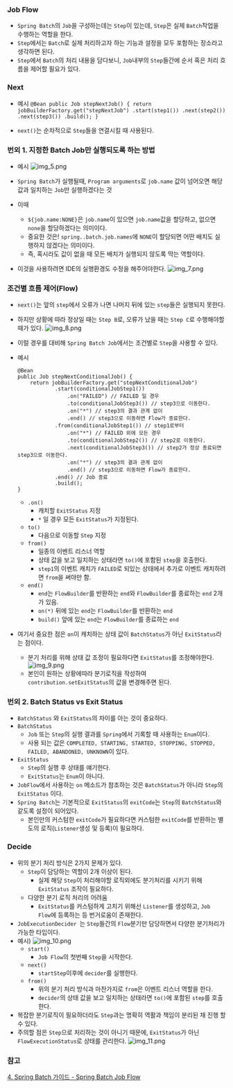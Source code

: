 ### Job Flow
* `Spring Batch`의 `Job`을 구성하는데는 `Step`이 있는데,
`Step`은 실제 `Batch`작업을 수행하는 역할을 한다.
* `Step`에서는 `Batch`로 실제 처리하고자 하는 기능과 설정을 모두 포함하는 장소라고 생각하면 된다.
* `Step`에서 `Batch`의 처리 내용을 담다보니, `Job`내부의 `Step`들간에 순서 혹은 처리 흐름을 제어할 필요가 있다.

### Next
* 예시
    `
    @Bean
    public Job stepNextJob() {
        return jobBuilderFactory.get("stepNextJob")
                .start(step1())
                .next(step2())
                .next(step3())
                .build();
    }
    `
  
* `next()`는 순차적으로 `Step`들을 연결시킬 때 사용된다.


### 번외 1. 지정한 Batch Job만 실행되도록 하는 방법
* 예시
  ![img_5.png](사진파일/img_5.png)
  
* `Spring Batch`가 실행될때, `Program arguments`로 `job.name` 값이 넘어오면 해당 값과 일치하는 `Job`만 실행하겠다는 것
* 이때
  * `${job.name:NONE}`은 `job.name`이 있으면 `job.name`값을 할당하고, 없으면 `none`을 할당하겠다는 의미이다.
  * 중요한 것은! `spring..batch.job.names`에 `NONE`이 할당되면 어떤 배치도 실행하지 않겠다는 의미이다.
  * 즉, 혹시라도 값이 없을 때 모든 배치가 실행되지 않도록 막는 역할이다.
* 이것을 사용하려면 IDE의 실행환경도 수정을 해주어야한다.
  ![img_7.png](사진파일/img_7.png)
  

### 조건별 흐름 제어(Flow)
* `next()`는 앞의 `step`에서 오류가 나면 나머지 뒤에 있는 `step`들은 실행되지 못한다.
* 하지만 상황에 따라 정상일 때는 `Step B`로, 오류가 났을 때는 `Step C`로 수행해야할 때가 있다.
  ![img_8.png](사진파일/img_8.png)
  
* 이럴 경우를 대비해 `Spring Batch Job`에서는 조건별로 `Step`을 사용할 수 있다.
* 예시
    ```
    @Bean
    public Job stepNextConditionalJob() {
        return jobBuilderFactory.get("stepNextConditionalJob")
                .start(conditionalJobStep1())
                    .on("FAILED") // FAILED 일 경우
                    .to(conditionalJobStep3()) // step3으로 이동한다.
                    .on("*") // step3의 결과 관계 없이 
                    .end() // step3으로 이동하면 Flow가 종료한다.
                .from(conditionalJobStep1()) // step1로부터
                    .on("*") // FAILED 외에 모든 경우
                    .to(conditionalJobStep2()) // step2로 이동한다.
                    .next(conditionalJobStep3()) // step2가 정상 종료되면 step3으로 이동한다.
                    .on("*") // step3의 결과 관계 없이 
                    .end() // step3으로 이동하면 Flow가 종료한다.
                .end() // Job 종료
                .build();
    }  
    ```
  * `.on()`
    * 캐치할 `ExitStatus` 지정
    * `*` 일 경우 모든 `ExitStatus`가 지정된다.
  * `to()`
    * 다음으로 이동할 `Step` 지정
  * `from()`
    * 일종의 이벤트 리스너 역할
    * 상태 값을 보고 일치하는 상태라면 `to()`에 포함된 `step`을 호출한다.
    * `step1`의 이벤트 캐치가 `FAILED`로 되있는 상태에서 추가로 이벤트 캐치하려면 `from`을 써야만 함.
  * `end()`
    * `end`는 `FlowBuilder`를 반환하는 `end`와 `FlowBuilder`를 종료하는 `end` 2개가 있음.
    * `on(*)` 뒤에 있는 `end`는 `FlowBuilder`를 반환하는 `end`
    * `build()`  앞에 있는 `end`는 `FlowBuilder`를 종료하는 `end`
 * 여기서 중요한 점은 `on`이 캐치하는 상태 값이 `BatchStatus`가 아닌 `ExitStatus`라는 점이다.
    * 분기 처리를 위해 상태 값 조정이 필요하다면 `ExitStatus`를 조정해야한다.
    ![img_9.png](사진파일/img_9.png)
    * 본인이 원하는 상황에따라 분기로직을 작성하여 `contribution.setExitStatus`의 값을 변경해주면 된다.
  

### 번외 2. Batch Status vs Exit Status
* `BatchStatus` 와 `ExitStatus`의 차이를 아는 것이 중요하다.
* `BatchStatus`
  * `Job` 또는 `Step`의 실행 결과를 `Spring`에서 기록할 때 사용하는 `Enum`이다.
  * 사용 되는 값은 `COMPLETED, STARTING, STARTED, STOPPING, STOPPED, FAILED, ABANDONED, UNKNOWN`이 있다.
* `ExitStatus`
  * `Step`의 실행 후 상태를 얘기한다.
  * `ExitStatus`는 `Enum`이 아니다.
* `JobFlow`에서 사용하는 `on` 메소드가 참조하는 것은 `BatchStatus`가 아니라 `Step`의 `ExitStatus` 이다.
* `Spring Batch`는 기본적으로 `ExitStatus`의 `exitCode`는 `Step`의 `BatchStatus`와 같도록 설정이 되어있다.
    * 본인만의 커스텀한 `exitCode`가 필요하다면 커스텀한 `exitCode`를 반환하는 별도의 로직(`Listener`생성 및 등록)이 필요하다.


### Decide
* 위의 분기 처리 방식은 2가지 문제가 있다.
    * `Step`이 담당하는 역할이 2개 이상이 된다.
        * 실제 해당 `Step`이 처리해야할 로직외에도 분기처리를 시키기 위해 `ExitStatus` 조작이 필요하다.
    * 다양한 분기 로직 처리의 어려움
        * `ExitStatus`를 커스텀하게 고치기 위해선 `Listener`를 생성하고, `Job Flow`에 등록하는 등 번거로움이 존재한다.
* `JobExecutionDecider `는 `Step`들간의 `Flow`분기만 담당하면서 다양한 분기처리가 가능한 타입이다.
* 예시)
   ![img_10.png](사진파일/img_10.png)
    * `start()`
        * `Job Flow`의 첫번째 `Step`을 시작한다.
    * `next()`
        * `startStep`이후에 `decider`를 실행한다.
    * `from()`
        * 위의 분기 처리 방식과 마찬가지로 `from`은 이벤트 리스너 역할을 한다.
        * `decider`의 상태 값을 보고 일치하는 상태라면 `to()`에 포함된 `step`를 호출한다.
* 복잡한 분기로직이 필요하더라도 `Step`과는 명확히 역활과 책임이 분리된 채 진행 할 수 있다. 
* 주의할 점은 `Step`으로 처리하는 것이 아니기 때문에, `ExitStatus`가 아닌 `FlowExecutionStatus`로 상태를 관리한다.
    ![img_11.png](사진파일/img_11.png)
  

### 참고
[4. Spring Batch 가이드 - Spring Batch Job Flow](https://jojoldu.tistory.com/328?category=902551)